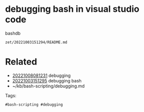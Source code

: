 # debugging bash in visual studio code
bashdb

` zet/20221003151294/README.md `

# Related

- [20221008081231](/zet/20221008081231/README.md) debugging
- [20221003151295](/zet/20221003151295/README.md) debugging bash
- ~/kb/bash-scripting/debugging.md

Tags:

    #bash-scripting #debugging 
